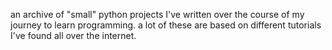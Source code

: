 an archive of "small" python projects I've written over the course of my journey to learn programming. a lot of these are based on different tutorials I've found all over the internet.
